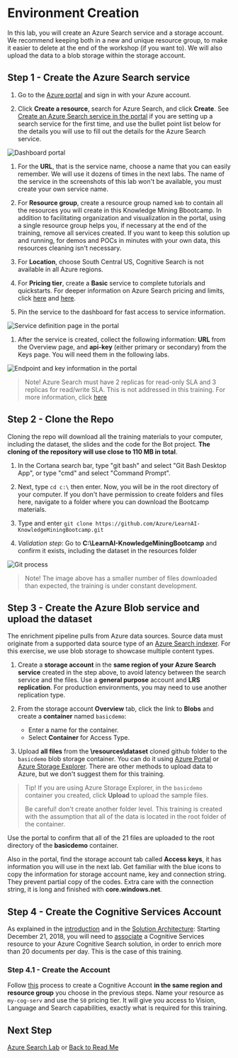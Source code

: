 # Environment Creation

In this lab, you will create an Azure Search service and a storage account. We recommend keeping both in a new and unique resource group, to make it easier to delete at the end of the workshop (if you want to). We will also upload the data to a blob storage within the storage account.

## Step 1 - Create the Azure Search service

1. Go to the [Azure portal](https://portal.azure.com) and sign in with your Azure account.

1. Click **Create a resource**, search for Azure Search, and click **Create**. See [Create an Azure Search service in the portal](https://docs.microsoft.com/en-us/azure/search/search-create-service-portal) if you are setting up a search service for the first time, and use the bullet point list below for the details you will use to fill out the details for the Azure Search service.

  ![Dashboard portal](../resources/images/lab-environment-creation/create-service-full-portal.png)

1. For the **URL**, that is the service name, choose a name that you can easily remember. We will use it dozens of times in the next labs. The name of the service in the screenshots of this lab won't be available, you must create your own service name.

1. For **Resource group**, create a resource group named `kmb` to contain all the resources you will create in this Knowledge Mining Bbootcamp. In addition to facilitating organization and visualization in the portal, using a single resource group helps you, if necessary at the end of the training, remove all services created. If you want to keep this solution up and running, for demos and POCs in minutes with your own data, this resources cleaning isn't necessary.

1. For **Location**, choose South Central US, Cognitive Search is not available in all Azure regions.


1. For **Pricing tier**, create a **Basic** service to complete tutorials and quickstarts. For deeper information on Azure Search pricing and limits, click [here](https://azure.microsoft.com/pricing/details/search/) and [here](https://docs.microsoft.com/en-us/azure/search/search-limits-quotas-capacity).

1. Pin the service to the dashboard for fast access to service information.

  ![Service definition page in the portal](../resources/images/lab-environment-creation/create-search-service.png)

1. After the service is created, collect the following information: **URL** from the Overview page, and **api-key** (either primary or secondary) from the Keys page. You will need them in the following labs.

  ![Endpoint and key information in the portal](../resources/images/lab-environment-creation/create-search-collect-info.png "Endpoint and key information in the portal")

>Note!
> Azure Search must have 2 replicas for read-only SLA and 3 replicas for read/write SLA. This is not addressed in this training. For more information, click [here](https://azure.microsoft.com/en-us/support/legal/sla/search/v1_0/)

## Step 2 - Clone the Repo

Cloning the repo will download all the training materials to your computer, including the dataset, the slides and the code for the Bot project. **The cloning of the repository will use close to 110 MB in total**.

1. In the Cortana search bar, type "git bash" and select "Git Bash Desktop App", or type "cmd" and select "Command Prompt".

1. Next, type `cd c:\` then enter. Now, you will be in the root directory of your computer. If you don't have permission to create folders and files here, navigate to a folder where you can download the Bootcamp materials.

1. Type and enter `git clone https://github.com/Azure/LearnAI-KnowledgeMiningBootcamp.git`

1. *Validation step*: Go to **C:\LearnAI-KnowledgeMiningBootcamp** and confirm it exists, including the dataset in the resources folder

![Git process](../resources/images/lab-environment-creation/git.png)

>Note! The image above has a smaller number of files downloaded than expected, the training is under constant development.

## Step 3 - Create the Azure Blob service and upload the dataset

The enrichment pipeline pulls from Azure data sources. Source data must originate from a supported data source type of an [Azure Search indexer](https://docs.microsoft.com/en-us/azure/search/search-indexer-overview). For this exercise, we use blob storage to showcase multiple content types.

 1. Create a **storage account** in the **same region of your Azure Search service** created in the step above, to avoid latency between the search service and the files.  Use a **general purpose** account and **LRS replication**. For production environments, you may need to use another replication type.

 1. From the storage account **Overview** tab, click the link to **Blobs** and create a **container** named `basicdemo`:
    - Enter a name for the container.
    - Select **Container** for Access Type.

 1. Upload **all files** from the **\resources\dataset** cloned github folder to the `basicdemo` blob storage container. You can do it using [Azure Portal](https://docs.microsoft.com/en-us/azure/storage/blobs/storage-quickstart-blobs-portal) or [Azure Storage Explorer](https://docs.microsoft.com/en-us/azure/storage/blobs/storage-quickstart-blobs-storage-explorer). There are other methods to upload data to Azure, but we don't suggest them for this training.

>Tip! If you are using Azure Storage Explorer, in the `basicdemo` container you created, click **Upload** to upload the sample files.
>
>Be careful! don't create another folder level. This training is created with the assumption that all of the data is located in the root folder of the container.

Use the portal to confirm that all of the 21 files are uploaded to the root directory of the **basicdemo** container.

Also in the portal, find the storage account tab called **Access keys**, it has information you will use in the next lab. Get familiar with the blue icons to copy the information for storage account name, key and connection string. They prevent partial copy of the codes. Extra care with the connection string, it is long and finished with **core.windows.net**.

## Step 4 - Create the Cognitive Services Account

As explained in the [introduction](../resources/md-files/introduction.md) and in the [Solution Architecture](../resources/md-files/solution-architecture.md): Starting December 21, 2018, you will need to [associate](https://docs.microsoft.com/en-us/azure/search/cognitive-search-attach-cognitive-services) a Cognitive Services resource to your Azure Cognitive Search solution, in order to enrich more than 20 documents per day. This is the case of this training.

### Step 4.1 - Create the Account

Follow [this](https://docs.microsoft.com/en-us/azure/cognitive-services/cognitive-services-apis-create-account) process to create a Cognitive Account **in the same region and resource group** you choose in the previous steps. Name your resource as `my-cog-serv` and use the `S0` pricing tier. It will give you access to Vision, Language and Search capabilities, exactly what is required for this training.

## Next Step

[Azure Search Lab](../labs/lab-azure-search.md) or
[Back to Read Me](../README.md)
